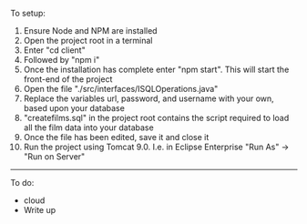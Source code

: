 To setup:
1. Ensure Node and NPM are installed
2. Open the project root in a terminal
3. Enter "cd client"
4. Followed by "npm i"
5. Once the installation has complete enter "npm start". This will start the front-end of the project
6. Open the file "./src/interfaces/ISQLOperations.java"
7. Replace the variables url, password, and username with your own, based upon your database
8. "createfilms.sql" in the project root contains the script required to load all the film data into your database
9. Once the file has been edited, save it and close it
10. Run the project using Tomcat 9.0. I.e. in Eclipse Enterprise "Run As" -> "Run on Server"

---
To do:
- cloud
- Write up
